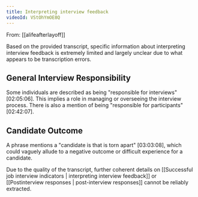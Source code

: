 ```yaml
---
title: Interpreting interview feedback
videoId: VStOhYmOE8Q
---
```


From: [[alifeafterlayoff]] <br/> 

Based on the provided transcript, specific information about interpreting interview feedback is extremely limited and largely unclear due to what appears to be transcription errors.

## General Interview Responsibility
Some individuals are described as being "responsible for interviews" <a class="yt-timestamp" data-t="02:05:06">[02:05:06]</a>. This implies a role in managing or overseeing the interview process. There is also a mention of being "responsible for participants" <a class="yt-timestamp" data-t="02:42:07">[02:42:07]</a>.

## Candidate Outcome
A phrase mentions a "candidate is that is torn apart" <a class="yt-timestamp" data-t="03:03:08">[03:03:08]</a>, which could vaguely allude to a negative outcome or difficult experience for a candidate.

Due to the quality of the transcript, further coherent details on [[Successful job interview indicators | interpreting interview feedback]] or [[Postinterview responses | post-interview responses]] cannot be reliably extracted.
